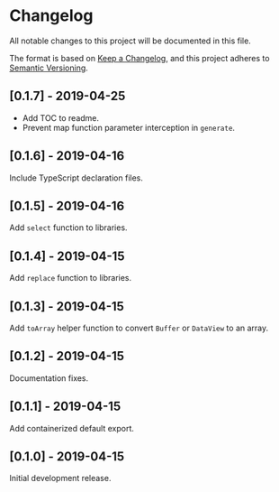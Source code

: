 # Changelog
All notable changes to this project will be documented in this file.

The format is based on [Keep a Changelog](https://keepachangelog.com/en/1.0.0/),
and this project adheres to [Semantic Versioning](https://semver.org/spec/v2.0.0.html).

## [0.1.7] - 2019-04-25
- Add TOC to readme.
- Prevent map function parameter interception in `generate`.

## [0.1.6] - 2019-04-16
Include TypeScript declaration files.

## [0.1.5] - 2019-04-16
Add `select` function to libraries.

## [0.1.4] - 2019-04-15
Add `replace` function to libraries.

## [0.1.3] - 2019-04-15
Add `toArray` helper function to convert `Buffer` or `DataView` to an array.

## [0.1.2] - 2019-04-15
Documentation fixes.

## [0.1.1] - 2019-04-15
Add containerized default export.

## [0.1.0] - 2019-04-15
Initial development release.
